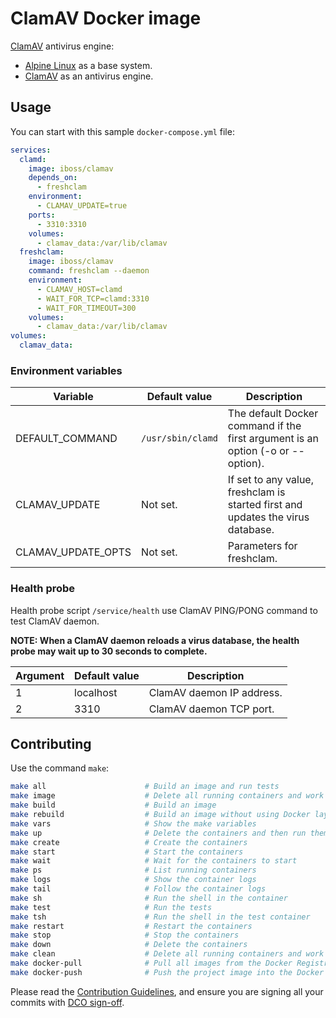 # ClamAV Docker image

[ClamAV](https://www.clamav.net/) antivirus engine:

* [Alpine Linux](https://github-com/iBossOrg/k8s-alpine) as a base system.
* [ClamAV](https://www.clamav.net/) as an antivirus engine.

## Usage

You can start with this sample `docker-compose.yml` file:

```yaml
services:
  clamd:
    image: iboss/clamav
    depends_on:
      - freshclam
    environment:
      - CLAMAV_UPDATE=true
    ports:
      - 3310:3310
    volumes:
      - clamav_data:/var/lib/clamav
  freshclam:
    image: iboss/clamav
    command: freshclam --daemon
    environment:
      - CLAMAV_HOST=clamd
      - WAIT_FOR_TCP=clamd:3310
      - WAIT_FOR_TIMEOUT=300
    volumes:
      - clamav_data:/var/lib/clamav
volumes:
  clamav_data:
```

### Environment variables

| Variable | Default value | Description |
| -------- | ------------- | ----------- |
| DEFAULT_COMMAND | `/usr/sbin/clamd` | The default Docker command if the first argument is an option (-o or --option). |
| CLAMAV_UPDATE | Not set. | If set to any value, freshclam is started first and updates the virus database. |
| CLAMAV_UPDATE_OPTS | Not set. | Parameters for freshclam. |

### Health probe

Health probe script `/service/health` use ClamAV PING/PONG command to test ClamAV daemon.

**NOTE: When a ClamAV daemon reloads a virus database, the health probe may wait up to 30 seconds to complete.**

| Argument | Default value | Description |
| -------- | ------------- | ----------- |
| 1 | localhost | ClamAV daemon IP address. |
| 2 | 3310 | ClamAV daemon TCP port. |

## Contributing

Use the command `make`:

```bash
make all                      # Build an image and run tests
make image                    # Delete all running containers and work files, build an image and run tests
make build                    # Build an image
make rebuild                  # Build an image without using Docker layer caching
make vars                     # Show the make variables
make up                       # Delete the containers and then run them fresh
make create                   # Create the containers
make start                    # Start the containers
make wait                     # Wait for the containers to start
make ps                       # List running containers
make logs                     # Show the container logs
make tail                     # Follow the container logs
make sh                       # Run the shell in the container
make test                     # Run the tests
make tsh                      # Run the shell in the test container
make restart                  # Restart the containers
make stop                     # Stop the containers
make down                     # Delete the containers
make clean                    # Delete all running containers and work files
make docker-pull              # Pull all images from the Docker Registry
make docker-push              # Push the project image into the Docker Registry
```

Please read the [Contribution Guidelines](CONTRIBUTING.md), and ensure you are signing all your commits with [DCO sign-off](CONTRIBUTING.md#developer-certification-of-origin-dco).
